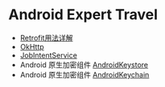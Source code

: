 # Android Expert Travel

* [Retrofit用法详解](./Retrofit)
* [OkHttp](./okhttp/OkHttp.md)
* [JobIntentService](./JobIntentService.md) 
* Android 原生加密组件 [AndroidKeystore](./keystore/Keystore.md)
* Android 原生加密组件 [AndroidKeychain](./keystore/Keychain.md)